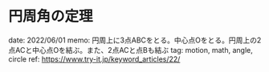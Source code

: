 # 円周角の定理

date: 2022/06/01
memo: 円周上に3点ABCをとる。中心点Oをとる。円周上の2点ACと中心点Oを結ぶ。また、2点ACと点Bも結ぶ
tag: motion, math, angle, circle
ref: <https://www.try-it.jp/keyword_articles/22/>
